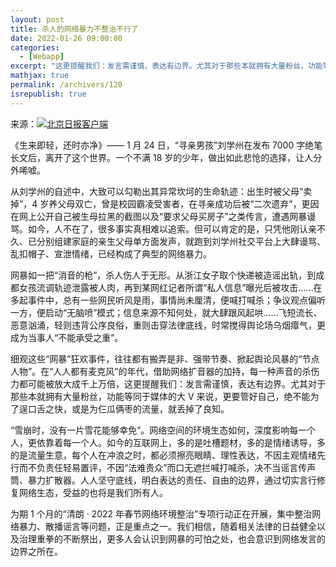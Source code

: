 ```yaml
---
layout: post
title: 杀人的网络暴力不整治不行了
date: 2022-01-26 09:00:00
categories: 
  - [Webapp]
excerpt: "这更提醒我们：发言需谨慎，表达有边界。尤其对于那些本就拥有大量粉丝，功能等同于媒体的大V来说，更要管好自己，绝不能为了逞口舌之快，或是为仨瓜俩枣的流量，就丢掉了良知。"
mathjax: true
permalink: /archivers/120
isrepublish: true
---
```


来源：[![北京日报客户端](https://img.shields.io/badge/北京日报客户端-brightgreen)](https://baijiahao.baidu.com/s?id=1722920372968427694)

《生来即轻，还时亦净》—— 1 月 24 日，“寻亲男孩”刘学州在发布 7000 字绝笔长文后，离开了这个世界。一个不满 18 岁的少年，做出如此悲怆的选择，让人分外唏嘘。

从刘学州的自述中，大致可以勾勒出其异常坎坷的生命轨迹：出生时被父母“卖掉”，4 岁养父母双亡，曾是校园霸凌受害者，在寻亲成功后被“二次遗弃”，更因在网上公开自己被生母拉黑的截图以及“要求父母买房子”之类传言，遭遇网暴谩骂。如今，人不在了，很多事实真相难以追索。但可以肯定的是，只凭他刚认亲不久、已分别组建家庭的亲生父母单方面发声，就跑到刘学州社交平台上大肆谩骂、乱扣帽子、宣泄情绪，已经构成了典型的网络暴力。

网暴如一把“消音的枪”，杀人伤人于无形。从浙江女子取个快递被造谣出轨，到成都女孩流调轨迹泄露被人肉，再到某网红记者所谓“私人信息”曝光后被攻击……在多起事件中，总有一些网民听风是雨，事情尚未厘清，便喊打喊杀；争议观点偏听一方，便启动“无脑喷”模式；信息来源不知何处，就大肆跟风起哄……飞短流长、恶意汹涌，轻则违背公序良俗，重则击穿法律底线，时常搅得舆论场乌烟瘴气，更成为当事人“不能承受之重”。

细观这些“网暴”狂欢事件，往往都有搬弄是非、强带节奏、掀起舆论风暴的“节点人物”。在“人人都有麦克风”的年代，借助网络扩音器的加持，每一种声音的杀伤力都可能被放大成千上万倍，这更提醒我们：发言需谨慎，表达有边界。尤其对于那些本就拥有大量粉丝，功能等同于媒体的大 V 来说，更要管好自己，绝不能为了逞口舌之快，或是为仨瓜俩枣的流量，就丢掉了良知。

“雪崩时，没有一片雪花能够幸免”。网络空间的环境生态如何，深度影响每一个人，更依靠着每一个人。如今的互联网上，多的是吐槽题材，多的是情绪诱导，多的是流量生意，每个人在冲浪之时，都必须擦亮眼睛、理性表达，不因主观情绪先行而不负责任轻易置评，不因“法难责众”而口无遮拦喊打喊杀，决不当谣言传声筒、暴力扩散器。人人坚守底线，明白表达的责任、自由的边界，通过切实言行修复网络生态，受益的也将是我们所有人。

为期 1 个月的“清朗 · 2022 年春节网络环境整治”专项行动正在开展，集中整治网络暴力、散播谣言等问题，正是重点之一。我们相信，随着相关法律的日益健全以及治理重拳的不断祭出，更多人会认识到网暴的可怕之处，也会意识到网络发言的边界之所在。